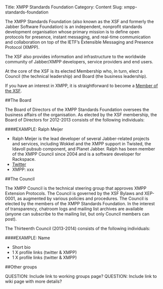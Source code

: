 Title: XMPP Standards Foundation
Category: Content
Slug: xmpp-standards-foundation

The XMPP Standards Foundation (also known as the XSF and formerly the Jabber Software Foundation) is an independent, nonprofit standards development organisation whose primary mission is to define open protocols for presence, instant messaging, and real-time communication and collaboration on top of the IETF’s Extensible Messaging and Presence Protocol (XMPP). 

The XSF also provides information and infrastructure to the worldwide community of Jabber/XMPP developers, service providers and end users.

At the core of the XSF is its elected Membership who, in turn, elect a Council (the technical leadership) and Board (the business leadership). 

If you have an interest in XMPP, it is straightforward to become a [Member of the XSF](http://xmpp.org/participate/become-a-member/).

##The Board

The Board of Directors of the XMPP Standards Foundation oversees the business affairs of the organisation. As elected by the XSF membership, the Board of Directors for 2012-2013 consists of the following individuals:

####EXAMPLE: Ralph Meijer
* Ralph Meijer is the lead developer of several Jabber-related projects and services, including Wokkel and the XMPP support in Twisted, the Idavoll pubsub component, and Planet Jabber. Ralph has been member of the XMPP Council since 2004 and is a software developer for Rackspace.
* [Twitter](http://twitter.com/ralphm)
* XMPP: xxx

##The Council

The XMPP Council is the technical steering group that approves XMPP Extension Protocols. The Council is governed by the XSF Bylaws and XEP-0001, as augmented by various policies and procedures. The Council is elected by the members of the XMPP Standards Foundation. In the interest of transparency, chatroom logs and mailing list archives are available (anyone can subscribe to the mailing list, but only Council members can post).

The Thirteenth Council (2013-2014) consists of the following individuals:

####EXAMPLE: Name
* Short bio
* 1 X profile links (twitter & XMPP)
* 1 X profile links (twitter & XMPP)

##Other groups

QUESTION: Include link to working groups page?
QUESTION: Include link to wiki page with more details?
